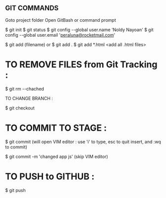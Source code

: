 ## GIT COMMANDS

Goto project folder
Open GitBash or command prompt

$ git init
$ git status
$ git config --global user.name 'Noldy Nayoan'
$ git config --global user.email 'peraluna@rocketmail.com'

$ git add (filename)
or
$ git add . <add all files and folder>
$ git add *.html <add all .html files>

# TO REMOVE FILES from Git Tracking :

$ git rm --chached <filename>

TO CHANGE BRANCH :

$ git checkout <branchname>

# TO COMMIT TO STAGE :

$ git commit (will open VIM editor : use 'i' to type, esc to quit insert, and :wq to commit)

$ git commit -m 'changed app js' (skip VIM editor)

# TO PUSH to GITHUB :

$ git push

